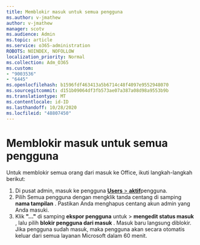 ```yaml
---
title: Memblokir masuk untuk semua pengguna
ms.author: v-jmathew
author: v-jmathew
manager: scotv
ms.audience: Admin
ms.topic: article
ms.service: o365-administration
ROBOTS: NOINDEX, NOFOLLOW
localization_priority: Normal
ms.collection: Adm_O365
ms.custom:
- "9003536"
- "6445"
ms.openlocfilehash: b1596fdf463413a5b6714c48f4097e9552948070
ms.sourcegitcommit: d151b09064df3fb573ae07a387a08d98a9553b9b
ms.translationtype: MT
ms.contentlocale: id-ID
ms.lasthandoff: 10/28/2020
ms.locfileid: "48807450"
---
```

# <a name="block-sign-in-for-all-users"></a>Memblokir masuk untuk semua pengguna

Untuk memblokir semua orang dari masuk ke Office, ikuti langkah-langkah berikut:

1. Di pusat admin, masuk ke pengguna [ **Users**  >  **aktif**](https://admin.microsoft.com/Adminportal/Home?source=applauncher#/users)pengguna.
2. Pilih Semua pengguna dengan mengklik tanda centang di samping **nama tampilan** . Pastikan Anda menghapus centang akun admin yang Anda masuki.
3. Klik **"..."** di samping **ekspor pengguna** untuk  >  **mengedit status masuk** , lalu pilih **blokir pengguna dari masuk** . Masuk baru langsung diblokir. Jika pengguna sudah masuk, maka pengguna akan secara otomatis keluar dari semua layanan Microsoft dalam 60 menit.
